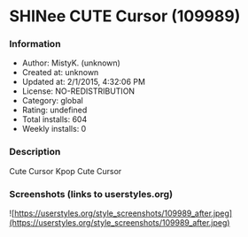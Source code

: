 # SHINee CUTE Cursor (109989)

### Information
- Author: MistyK. (unknown)
- Created at: unknown
- Updated at: 2/1/2015, 4:32:06 PM
- License: NO-REDISTRIBUTION
- Category: global
- Rating: undefined
- Total installs: 604
- Weekly installs: 0


### Description
Cute Cursor
Kpop Cute Cursor


### Screenshots (links to userstyles.org)
![https://userstyles.org/style_screenshots/109989_after.jpeg](https://userstyles.org/style_screenshots/109989_after.jpeg)



